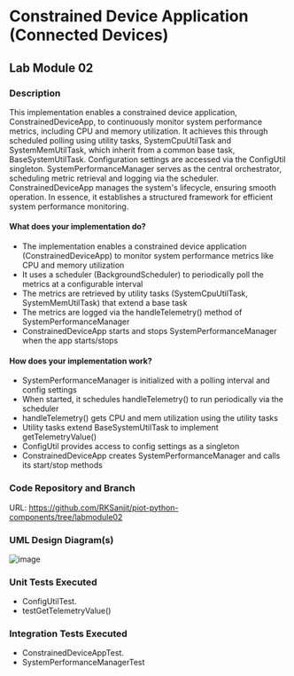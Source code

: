 # Constrained Device Application (Connected Devices)

## Lab Module 02

### Description

This implementation enables a constrained device application, ConstrainedDeviceApp, to continuously monitor system performance metrics, including CPU and memory utilization. It achieves this through scheduled polling using utility tasks, SystemCpuUtilTask and SystemMemUtilTask, which inherit from a common base task, BaseSystemUtilTask. Configuration settings are accessed via the ConfigUtil singleton. SystemPerformanceManager serves as the central orchestrator, scheduling metric retrieval and logging via the scheduler. ConstrainedDeviceApp manages the system's lifecycle, ensuring smooth operation. In essence, it establishes a structured framework for efficient system performance monitoring.

#### What does your implementation do? 

- The implementation enables a constrained device application (ConstrainedDeviceApp) to monitor system performance metrics like CPU and memory utilization
- It uses a scheduler (BackgroundScheduler) to periodically poll the metrics at a configurable interval
- The metrics are retrieved by utility tasks (SystemCpuUtilTask, SystemMemUtilTask) that extend a base task
- The metrics are logged via the handleTelemetry() method of SystemPerformanceManager
- ConstrainedDeviceApp starts and stops SystemPerformanceManager when the app starts/stops

#### How does your implementation work?

- SystemPerformanceManager is initialized with a polling interval and config settings
- When started, it schedules handleTelemetry() to run periodically via the scheduler
- handleTelemetry() gets CPU and mem utilization using the utility tasks
- Utility tasks extend BaseSystemUtilTask to implement getTelemetryValue()
- ConfigUtil provides access to config settings as a singleton
- ConstrainedDeviceApp creates SystemPerformanceManager and calls its start/stop methods

### Code Repository and Branch

URL: https://github.com/RKSanjit/piot-python-components/tree/labmodule02

### UML Design Diagram(s)

![image](https://github.com/RKSanjit/piot-python-components/assets/144634185/0d160298-b13d-46ed-b5f6-dc36e14ce199)


### Unit Tests Executed

- ConfigUtilTest.
- testGetTelemetryValue()

### Integration Tests Executed

- ConstrainedDeviceAppTest.
- SystemPerformanceManagerTest
